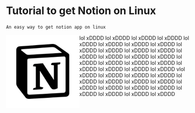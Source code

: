 # Tutorial to get Notion on Linux
    An easy way to get notion app on linux
<img align="left" width="200" height="200" src="notion/notion.png">
  lol xDDDD lol xDDDD lol xDDDD lol xDDDD lol xDDDD lol xDDDD lol xDDDD lol xDDDD  lol xDDDD lol xDDDD lol xDDDD lol xDDDD lol xDDDD lol xDDDD lol xDDDD lol xDDDD 
   lol xDDDD lol xDDDD lol xDDDD lol xDDDD lol xDDDD lol xDDDD lol xDDDD lol xDDDD  vlol xDDDD lol xDDDD lol xDDDD lol xDDDD lol xDDDD lol xDDDD lol xDDDD lol xDDDD 
   lol xDDDD lol xDDDD lol xDDDD lol xDDDD lol xDDDD lol xDDDD lol xDDDD lol xDDDD 
